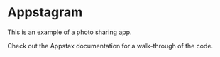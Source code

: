 # Appstagram

This is an example of a photo sharing app.

Check out the Appstax documentation for a walk-through of the code.

